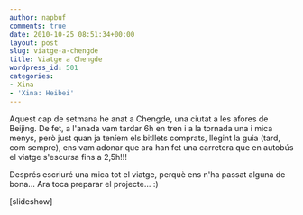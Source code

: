 ```yaml
---
author: napbuf
comments: true
date: 2010-10-25 08:51:34+00:00
layout: post
slug: viatge-a-chengde
title: Viatge a Chengde
wordpress_id: 501
categories:
- Xina
- 'Xina: Heibei'
---
```


Aquest cap de setmana he anat a Chengde, una ciutat a les afores de Beijing. De fet, a l'anada vam tardar 6h en tren i a la tornada una i mica menys, però just quan ja teníem els bitllets comprats, llegint la guia (tard, com sempre), ens vam adonar que ara han fet una carretera que en autobús el viatge s'escursa fins a 2,5h!!!

Després escriuré una mica tot el viatge, perquè ens n'ha passat alguna de bona... Ara toca preparar el projecte... :) 

[slideshow]
